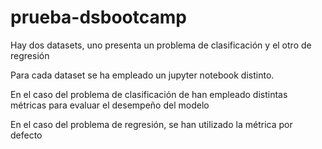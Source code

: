 # prueba-dsbootcamp
Hay dos datasets, uno presenta un problema de clasificación y el otro de regresión

Para cada dataset se ha empleado un jupyter notebook distinto.

En el caso del problema de clasificación de han empleado distintas métricas para evaluar el desempeño del modelo

En el caso del problema de regresión, se han utilizado la métrica por defecto
